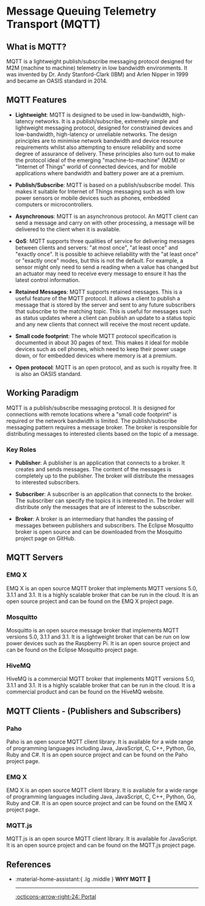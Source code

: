 # Message Queuing Telemetry Transport (MQTT)

## What is MQTT?

MQTT is a lightweight publish/subscribe messaging protocol designed for M2M (machine to machine) telemetry in low bandwidth environments. It was invented by Dr. Andy Stanford-Clark (IBM) and Arlen Nipper in 1999 and became an OASIS standard in 2014.

## MQTT Features

- **Lightweight**: MQTT is designed to be used in low-bandwidth, high-latency networks. It is a publish/subscribe, extremely simple and lightweight messaging protocol, designed for constrained devices and low-bandwidth, high-latency or unreliable networks. The design principles are to minimise network bandwidth and device resource requirements whilst also attempting to ensure reliability and some degree of assurance of delivery. These principles also turn out to make the protocol ideal of the emerging "machine-to-machine" (M2M) or "Internet of Things" world of connected devices, and for mobile applications where bandwidth and battery power are at a premium.

- **Publish/Subscribe**: MQTT is based on a publish/subscribe model. This makes it suitable for Internet of Things messaging such as with low power sensors or mobile devices such as phones, embedded computers or microcontrollers.

- **Asynchronous**: MQTT is an asynchronous protocol. An MQTT client can send a message and carry on with other processing, a message will be delivered to the client when it is available.

- **QoS**: MQTT supports three qualities of service for delivering messages between clients and servers: "at most once", "at least once" and "exactly once". It is possible to achieve reliability with the "at least once" or "exactly once" modes, but this is not the default. For example, a sensor might only need to send a reading when a value has changed but an actuator may need to receive every message to ensure it has the latest control information.

- **Retained Messages**: MQTT supports retained messages. This is a useful feature of the MQTT protocol. It allows a client to publish a message that is stored by the server and sent to any future subscribers that subscribe to the matching topic. This is useful for messages such as status updates where a client can publish an update to a status topic and any new clients that connect will receive the most recent update.

- **Small code footprint**: The whole MQTT protocol specification is documented in about 30 pages of text. This makes it ideal for mobile devices such as cell phones, which need to keep their power usage down, or for embedded devices where memory is at a premium.

- **Open protocol**: MQTT is an open protocol, and as such is royalty free. It is also an OASIS standard.

## Working Paradigm

MQTT is a publish/subscribe messaging protocol. It is designed for connections with remote locations where a "small code footprint" is required or the network bandwidth is limited. The publish/subscribe messaging pattern requires a message broker. The broker is responsible for distributing messages to interested clients based on the topic of a message.

### Key Roles

- **Publisher**: A publisher is an application that connects to a broker. It creates and sends messages. The content of the messages is completely up to the publisher. The broker will distribute the messages to interested subscribers.

- **Subscriber**: A subscriber is an application that connects to the broker. The subscriber can specify the topics it is interested in. The broker will distribute only the messages that are of interest to the subscriber.

- **Broker**: A broker is an intermediary that handles the passing of messages between publishers and subscribers. The Eclipse Mosquitto broker is open source and can be downloaded from the Mosquitto project page on GitHub.

## MQTT Servers

### EMQ X

EMQ X is an open source MQTT broker that implements MQTT versions 5.0, 3.1.1 and 3.1. It is a highly scalable broker that can be run in the cloud. It is an open source project and can be found on the EMQ X project page.

### Mosquitto

Mosquitto is an open source message broker that implements MQTT versions 5.0, 3.1.1 and 3.1. It is a lightweight broker that can be run on low power devices such as the Raspberry Pi. It is an open source project and can be found on the Eclipse Mosquitto project page.

### HiveMQ

HiveMQ is a commercial MQTT broker that implements MQTT versions 5.0, 3.1.1 and 3.1. It is a highly scalable broker that can be run in the cloud. It is a commercial product and can be found on the HiveMQ website.

## MQTT Clients - (Publishers and Subscribers)

### Paho

Paho is an open source MQTT client library. It is available for a wide range of programming languages including Java, JavaScript, C, C++, Python, Go, Ruby and C#. It is an open source project and can be found on the Paho project page.

### EMQ X

EMQ X is an open source MQTT client library. It is available for a wide range of programming languages including Java, JavaScript, C, C++, Python, Go, Ruby and C#. It is an open source project and can be found on the EMQ X project page.

### MQTT.js

MQTT.js is an open source MQTT client library. It is available for JavaScript. It is an open source project and can be found on the MQTT.js project page.

## References

<div class="grid cards" markdown>

-   :material-home-assistant:{ .lg .middle } __WHY MQTT 🎯__

    ---

    [:octicons-arrow-right-24: <a href="https://www.bilibili.com/video/BV1bx6aY2EpR/?spm_id_from=333.1007.tianma.1-1-1.click&vd_source=5a427660f0337fedc22d4803661d493f" target="_blank"> Portal </a>](#)

</div>

